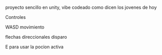 proyecto sencillo en unity, vibe codeado como dicen los jovenes de hoy

Controles

WASD movimiento

flechas direccionales disparo

E para usar la pocion activa


